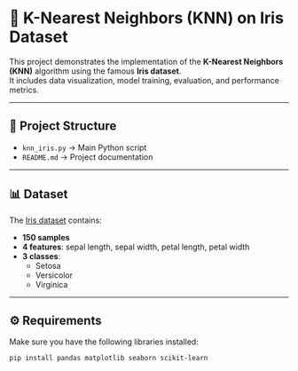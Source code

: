 # 🌸 K-Nearest Neighbors (KNN) on Iris Dataset

This project demonstrates the implementation of the **K-Nearest Neighbors (KNN)** algorithm using the famous **Iris dataset**.  
It includes data visualization, model training, evaluation, and performance metrics.

---

## 📂 Project Structure
- `knn_iris.py` → Main Python script
- `README.md` → Project documentation

---

## 📊 Dataset
The [Iris dataset](https://scikit-learn.org/stable/datasets/toy_dataset.html#iris-dataset) contains:
- **150 samples**
- **4 features**: sepal length, sepal width, petal length, petal width
- **3 classes**: 
  - Setosa  
  - Versicolor  
  - Virginica  

---

## ⚙️ Requirements
Make sure you have the following libraries installed:

```bash
pip install pandas matplotlib seaborn scikit-learn
